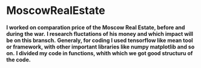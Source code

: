 # MoscowRealEstate
**I worked on comparation price of the Moscow Real Estate, before and during the war.** 
**I research fluctations of his money and which impact will be on this bransch.** 
**Generaly, for coding I used tensorflow like mean tool or framework, with other important libraries like numpy matplotlib and so on.**
**I divided my code in functions, whith which we got good structuru of the code.**


